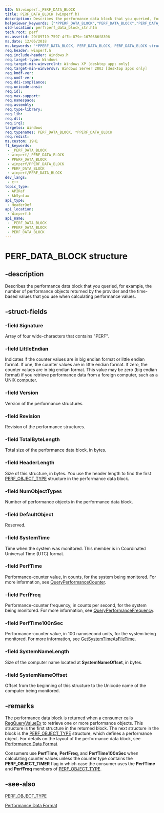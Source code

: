 ```yaml
---
UID: NS:winperf._PERF_DATA_BLOCK
title: PERF_DATA_BLOCK (winperf.h)
description: Describes the performance data block that you queried, for example, the number of performance objects returned by the provider and the time-based values that you use when calculating performance values.
helpviewer_keywords: ["*PPERF_DATA_BLOCK","PERF_DATA_BLOCK","PERF_DATA_BLOCK structure [Perf]","_win32_perf_data_block_str","base.perf_data_block_str","perf.perf_data_block_str","winperf/PERF_DATA_BLOCK"]
old-location: perf\perf_data_block_str.htm
tech.root: perf
ms.assetid: 29f89719-7597-4f7b-879e-1670386f8396
ms.date: 12/05/2018
ms.keywords: '*PPERF_DATA_BLOCK, PERF_DATA_BLOCK, PERF_DATA_BLOCK structure [Perf], _win32_perf_data_block_str, base.perf_data_block_str, perf.perf_data_block_str, winperf/PERF_DATA_BLOCK'
req.header: winperf.h
req.include-header: Windows.h
req.target-type: Windows
req.target-min-winverclnt: Windows XP [desktop apps only]
req.target-min-winversvr: Windows Server 2003 [desktop apps only]
req.kmdf-ver: 
req.umdf-ver: 
req.ddi-compliance: 
req.unicode-ansi: 
req.idl: 
req.max-support: 
req.namespace: 
req.assembly: 
req.type-library: 
req.lib: 
req.dll: 
req.irql: 
targetos: Windows
req.typenames: PERF_DATA_BLOCK, *PPERF_DATA_BLOCK
req.redist: 
ms.custom: 19H1
f1_keywords:
 - _PERF_DATA_BLOCK
 - winperf/_PERF_DATA_BLOCK
 - PPERF_DATA_BLOCK
 - winperf/PPERF_DATA_BLOCK
 - PERF_DATA_BLOCK
 - winperf/PERF_DATA_BLOCK
dev_langs:
 - c++
topic_type:
 - APIRef
 - kbSyntax
api_type:
 - HeaderDef
api_location:
 - Winperf.h
api_name:
 - _PERF_DATA_BLOCK
 - PPERF_DATA_BLOCK
 - PERF_DATA_BLOCK
---
```


# PERF_DATA_BLOCK structure


## -description

Describes the performance data block that you queried, for example, the number of performance objects returned by the provider and  the time-based values that you use when calculating performance values.

## -struct-fields

### -field Signature

Array of four wide-characters that contains "PERF".

### -field LittleEndian

Indicates if the counter values are in big endian format or little endian format. If one, the counter values are in little endian format. If zero, the counter values are in big endian format. This value may be zero (big endian format) if you retrieve performance data from a foreign computer, such as a UNIX computer.

### -field Version

Version of the performance structures.

### -field Revision

Revision of the performance structures.

### -field TotalByteLength

Total size of the performance data block, in bytes.

### -field HeaderLength

Size of this structure, in bytes. You use the header length to find the first <a href="/windows/desktop/api/winperf/ns-winperf-perf_object_type">PERF_OBJECT_TYPE</a> structure in the performance data block.

### -field NumObjectTypes

Number of performance objects in the performance data block.

### -field DefaultObject

Reserved.

### -field SystemTime

Time when the system was monitored. This member is in Coordinated Universal Time (UTC) format.

### -field PerfTime

Performance-counter value, in counts, for the system being monitored. For more information, see <a href="/windows/desktop/api/profileapi/nf-profileapi-queryperformancecounter">QueryPerformanceCounter</a>.

### -field PerfFreq

Performance-counter frequency, in counts per second, for the system being monitored. For more information, see <a href="/windows/desktop/api/profileapi/nf-profileapi-queryperformancefrequency">QueryPerformanceFrequency</a>.

### -field PerfTime100nSec

Performance-counter value, in 100 nanosecond units, for the system being monitored. For more information, see <a href="/windows/desktop/api/sysinfoapi/nf-sysinfoapi-getsystemtimeasfiletime">GetSystemTimeAsFileTime</a>.

### -field SystemNameLength

Size of the computer name located at <b>SystemNameOffset</b>, in bytes.

### -field SystemNameOffset

Offset from the beginning of this structure to the Unicode name of the computer being monitored.

## -remarks

The performance data block is returned when a consumer calls <a href="/windows/desktop/api/winreg/nf-winreg-regqueryvalueexa">RegQueryValueEx</a> to retrieve one or more performance objects. This structure is the first structure in the returned block. The next structure in the block is the <a href="/windows/desktop/api/winperf/ns-winperf-perf_object_type">PERF_OBJECT_TYPE</a> structure, which defines a performance object. For details on the layout of the performance data block, see <a href="/windows/desktop/PerfCtrs/performance-data-format">Performance Data Format</a>.

Consumers use <b>PerfTime</b>, <b>PerfFreq</b>, and <b>PerfTime100nSec</b> when calculating counter values unless the counter type contains the <b>PERF_OBJECT_TIMER</b> flag in which case the consumer uses the <b>PerfTime</b> and <b>PerfFreq</b> members of <a href="/windows/desktop/api/winperf/ns-winperf-perf_object_type">PERF_OBJECT_TYPE</a>.

## -see-also

<a href="/windows/desktop/api/winperf/ns-winperf-perf_object_type">PERF_OBJECT_TYPE</a>



<a href="/windows/desktop/PerfCtrs/performance-data-format">Performance Data Format</a>

